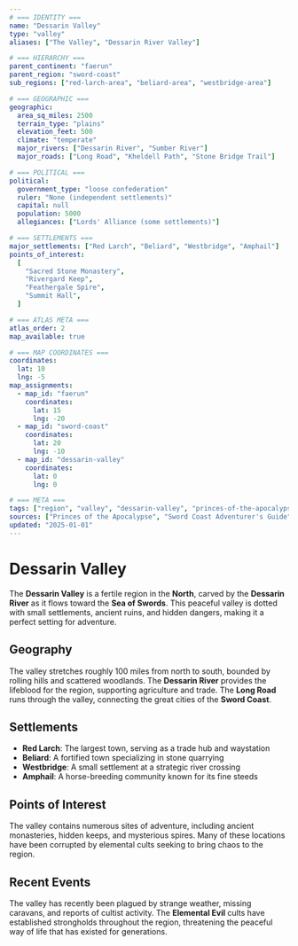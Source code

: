 ```yaml
---
# === IDENTITY ===
name: "Dessarin Valley"
type: "valley"
aliases: ["The Valley", "Dessarin River Valley"]

# === HIERARCHY ===
parent_continent: "faerun"
parent_region: "sword-coast"
sub_regions: ["red-larch-area", "beliard-area", "westbridge-area"]

# === GEOGRAPHIC ===
geographic:
  area_sq_miles: 2500
  terrain_type: "plains"
  elevation_feet: 500
  climate: "temperate"
  major_rivers: ["Dessarin River", "Sumber River"]
  major_roads: ["Long Road", "Kheldell Path", "Stone Bridge Trail"]

# === POLITICAL ===
political:
  government_type: "loose confederation"
  ruler: "None (independent settlements)"
  capital: null
  population: 5000
  allegiances: ["Lords' Alliance (some settlements)"]

# === SETTLEMENTS ===
major_settlements: ["Red Larch", "Beliard", "Westbridge", "Amphail"]
points_of_interest:
  [
    "Sacred Stone Monastery",
    "Rivergard Keep",
    "Feathergale Spire",
    "Summit Hall",
  ]

# === ATLAS META ===
atlas_order: 2
map_available: true

# === MAP COORDINATES ===
coordinates:
  lat: 10
  lng: -5
map_assignments:
  - map_id: "faerun"
    coordinates:
      lat: 15
      lng: -20
  - map_id: "sword-coast"
    coordinates:
      lat: 20
      lng: -10
  - map_id: "dessarin-valley"
    coordinates:
      lat: 0
      lng: 0

# === META ===
tags: ["region", "valley", "dessarin-valley", "princes-of-the-apocalypse"]
sources: ["Princes of the Apocalypse", "Sword Coast Adventurer's Guide"]
updated: "2025-01-01"
---
```


# Dessarin Valley

The **Dessarin Valley** is a fertile region in the **North**, carved by the **Dessarin River** as it flows toward the **Sea of Swords**. This peaceful valley is dotted with small settlements, ancient ruins, and hidden dangers, making it a perfect setting for adventure.

## Geography

The valley stretches roughly 100 miles from north to south, bounded by rolling hills and scattered woodlands. The **Dessarin River** provides the lifeblood for the region, supporting agriculture and trade. The **Long Road** runs through the valley, connecting the great cities of the **Sword Coast**.

## Settlements

- **Red Larch**: The largest town, serving as a trade hub and waystation
- **Beliard**: A fortified town specializing in stone quarrying
- **Westbridge**: A small settlement at a strategic river crossing
- **Amphail**: A horse-breeding community known for its fine steeds

## Points of Interest

The valley contains numerous sites of adventure, including ancient monasteries, hidden keeps, and mysterious spires. Many of these locations have been corrupted by elemental cults seeking to bring chaos to the region.

## Recent Events

The valley has recently been plagued by strange weather, missing caravans, and reports of cultist activity. The **Elemental Evil** cults have established strongholds throughout the region, threatening the peaceful way of life that has existed for generations.
